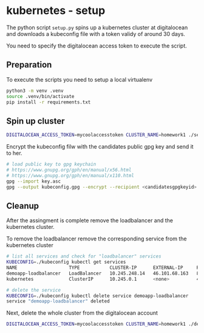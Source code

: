 # kubernetes - setup

The python script `setup.py` spins up a kubernetes cluster at digitalocean
and downloads a kubeconfig file with a token validy of around 30 days.

You need to specify the digitalocean access token to execute the script.

## Preparation

To execute the scripts you need to setup a local virtualenv

```bash
python3 -m venv .venv
source .venv/bin/activate
pip install -r requirements.txt
```

## Spin up cluster

```bash
DIGITALOCEAN_ACCESS_TOKEN=mycoolaccesstoken CLUSTER_NAME=homework1 ./setup.py
```

Encrypt the kubeconfig filw with the candidates public gpg key and send it to her.
```bash
# load public key to gpg keychain
# https://www.gnupg.org/gph/en/manual/x56.html
# https://www.gnupg.org/gph/en/manual/x110.html
gpg --import key.asc
gpg --output kubeconfig.gpg --encrypt --recipient <candidatesgpgkeyid> kubeconfig
```

## Cleanup

After the assingment is complete remove the loadbalancer and the kubernetes cluster.

To remove the loadbalancer remove the corresponding service from the kubernetes cluster
```bash
# list all services and check for "loadbalancer" services
KUBECONFIG=./kubeconfig kubectl get services
NAME                   TYPE           CLUSTER-IP      EXTERNAL-IP     PORT(S)        AGE
demoapp-loadbalancer   LoadBalancer   10.245.248.14   46.101.68.163   80:31782/TCP   6m37s
kubernetes             ClusterIP      10.245.0.1      <none>          443/TCP        16m

# delete the service
KUBECONFIG=./kubeconfig kubectl delete service demoapp-loadbalancer
service "demoapp-loadbalancer" deleted
```

Next, delete the whole cluster from the digitalocean account
```bash
DIGITALOCEAN_ACCESS_TOKEN=mycoolaccesstoken CLUSTER_NAME=homework1 ./destroy.py
```